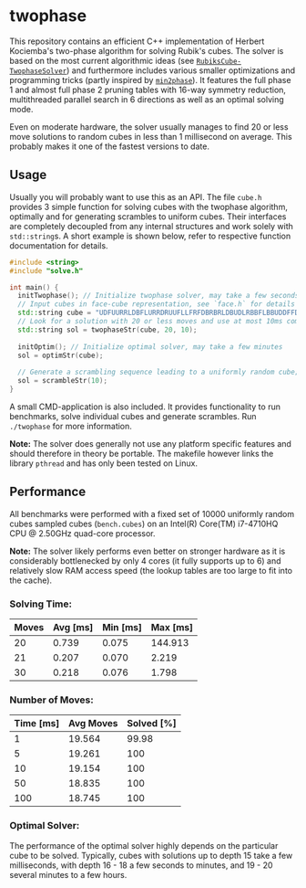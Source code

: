 # twophase

This repository contains an efficient C++ implementation of Herbert Kociemba's two-phase algorithm for solving Rubik's cubes. 
The solver is based on the most current algorithmic ideas (see [`RubiksCube-TwophaseSolver`](https://github.com/hkociemba/RubiksCube-TwophaseSolver)) and furthermore includes various smaller optimizations and programming tricks (partly inspired by [`min2phase`](https://github.com/cs0x7f/min2phase)).
It features the full phase 1 and almost full phase 2 pruning tables with 16-way symmetry reduction, multithreaded parallel search in 6 directions as well as an optimal solving mode.

Even on moderate hardware, the solver usually manages to find 20 or less move solutions to random cubes in less than 1 millisecond on average.
This probably makes it one of the fastest versions to date.

## Usage

Usually you will probably want to use this as an API. 
The file `cube.h` provides 3 simple function for solving cubes with the twophase algorithm, optimally and for generating scrambles to uniform cubes.
Their interfaces are completely decoupled from any internal structures and work solely with `std::string`s.
A short example is shown below, refer to respective function documentation for details.

```C++
#include <string>
#include "solve.h"

int main() {
  initTwophase(); // Initialize twophase solver, may take a few seconds
  // Input cubes in face-cube representation, see `face.h` for details
  std::string cube = "UDFUURRLDBFLURRDRUUFLLFRFDBRBRLDBUDLRBBFLBBUDDFFDBUFLL";
  // Look for a solution with 20 or less moves and use at most 10ms computation time
  std::string sol = twophaseStr(cube, 20, 10);
  
  initOptim(); // Initialize optimal solver, may take a few minutes
  sol = optimStr(cube);
  
  // Generate a scrambling sequence leading to a uniformly random cube; take at most 10ms
  sol = scrambleStr(10);
}
```

A small CMD-application is also included. It provides functionality to run benchmarks, solve individual cubes and generate scrambles.
Run `./twophase` for more information.

**Note:** The solver does generally not use any platform specific features and should therefore in theory be portable. 
The makefile however links the library `pthread` and has only been tested on Linux.

## Performance

All benchmarks were performed with a fixed set of 10000 uniformly random cubes sampled cubes (`bench.cubes`) on an Intel(R) Core(TM) i7-4710HQ CPU @ 2.50GHz quad-core processor.

**Note:** The solver likely performs even better on stronger hardware as it is considerably bottlenecked by only 4 cores (it fully supports up to 6) and relatively slow RAM access speed (the lookup tables are too large to fit into the cache).

### Solving Time:

| Moves | Avg [ms] | Min [ms] | Max [ms] |
| ----- | -------- | -------- | -------- |
| 20    | 0.739    | 0.075    | 144.913  |
| 21    | 0.207    | 0.070    | 2.219    |
| 30    | 0.218    | 0.076    | 1.798    |

### Number of Moves:

| Time [ms] | Avg Moves | Solved [%] |
| --------- | --------- | ---------- |
| 1         | 19.564    | 99.98      |
| 5         | 19.261    | 100        |
| 10        | 19.154    | 100        |
| 50        | 18.835    | 100        |
| 100       | 18.745    | 100        |

### Optimal Solver:

The performance of the optimal solver highly depends on the particular cube to be solved. Typically, cubes with solutions up to depth 15 take a few milliseconds, with depth 16 - 18 a few seconds to minutes, and 19 - 20 several minutes to a few hours.
